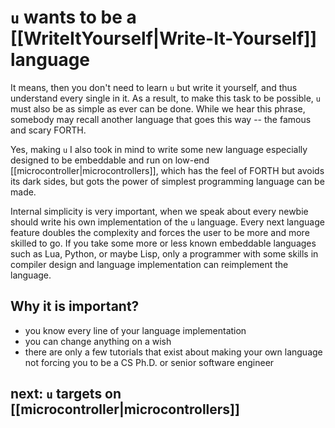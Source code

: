 # `u` wants to be a [[WriteItYourself|Write-It-Yourself]] language

It means, then you don't need to learn `u` but write it yourself, and thus understand every single in it. As a result, to make this task to be possible, `u` must also be as simple as ever can be done. While we hear this phrase, somebody may recall another language that goes this way -- the famous and scary FORTH.

Yes, making `u` I also took in mind to write some new language especially designed to be embeddable and run on low-end [[microcontroller|microcontrollers]], which has the feel of FORTH but avoids its dark sides, but gots the power of simplest programming language can be made.

Internal simplicity is very important, when we speak about every newbie should write his own implementation of the `u` language. Every next language feature doubles the complexity and forces the user to be more and more skilled to go. If you take some more or less known embeddable languages such as Lua, Python, or maybe Lisp, only a programmer with some skills in compiler design and language implementation can reimplement the language.

## Why it is important?

- you know every line of your language implementation
- you can change anything on a wish
- there are only a few tutorials that exist about making your own language not forcing you to be a CS Ph.D. or senior software engineer

## next: `u` targets on [[microcontroller|microcontrollers]]
